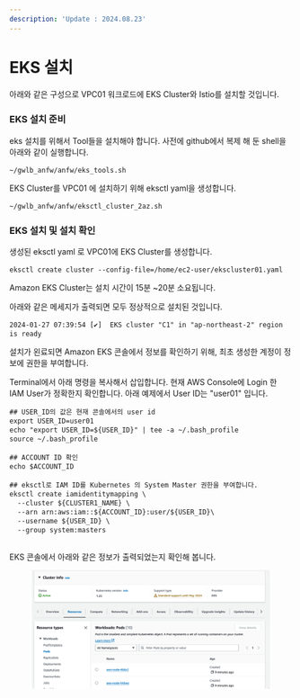 ```yaml
---
description: 'Update : 2024.08.23'
---
```


# EKS 설치

아래와 같은 구성으로 VPC01 워크로드에 EKS Cluster와 Istio를 설치할 것입니다.



### EKS 설치 준비

eks 설치를 위해서 Tool들을 설치해야 합니다. 사전에 github에서 복제 해 둔 shell을 아래와 같이 실행합니다.

```
~/gwlb_anfw/anfw/eks_tools.sh

```

EKS Cluster를 VPC01 에 설치하기 위해 eksctl yaml을 생성합니다.

```
~/gwlb_anfw/anfw/eksctl_cluster_2az.sh

```



### EKS 설치 및 설치 확인

생성된 eksctl yaml 로 VPC01에 EKS Cluster를 생성합니다.

```
eksctl create cluster --config-file=/home/ec2-user/ekscluster01.yaml

```

Amazon EKS Cluster는 설치 시간이 15분 \~20분 소요됩니다.

아래와 같은 메세지가 출력되면 모두 정상적으로 설치된 것입니다.

```
2024-01-27 07:39:54 [✔]  EKS cluster "C1" in "ap-northeast-2" region is ready
```

설치가 왼료되면 Amazon EKS 콘솔에서 정보를 확인하기 위해, 최초 생성한 계정이 정보에 권한을 부여합니다.

Terminal에서 아래 명령을 복사해서 삽입합니다. 현재 AWS Console에 Login 한 IAM User가 정확한지 확인합니다. 아래 예제에서 User ID는 "user01" 입니다.

```
## USER_ID의 값은 현재 콘솔에서의 user id
export USER_ID=user01
echo "export USER_ID=${USER_ID}" | tee -a ~/.bash_profile
source ~/.bash_profile

## ACCOUNT ID 확인
echo $ACCOUNT_ID

## eksctl로 IAM ID를 Kubernetes 의 System Master 권한을 부여합니다.
eksctl create iamidentitymapping \
  --cluster ${CLUSTER1_NAME} \
  --arn arn:aws:iam::${ACCOUNT_ID}:user/${USER_ID}\
  --username ${USER_ID} \
  --group system:masters
  
```

EKS 콘솔에서 아래와 같은 정보가 출력되었는지 확인해 봅니다.

<figure><img src="../.gitbook/assets/image (1) (1).png" alt=""><figcaption></figcaption></figure>

